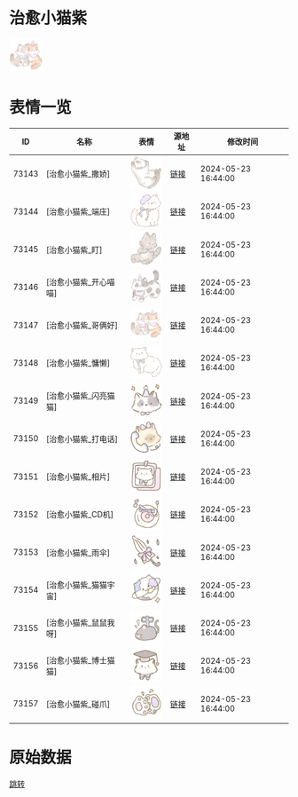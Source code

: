 # 治愈小猫紫

<img src="./cover.png" height="60" alt="cover" />

# 表情一览

|ID|名称|表情|源地址|修改时间|
|----|----|----|----|----|
|73143|[治愈小猫紫_撒娇]|<img src="./pic/073143_%5B治愈小猫紫_撒娇%5D.png" height="60" alt="撒娇"/>|[链接](https://i0.hdslb.com/bfs/garb/9e5d08eb88068a923996bf5dd513b794ed269982.png)|2024-05-23 16:44:00|
|73144|[治愈小猫紫_端庄]|<img src="./pic/073144_%5B治愈小猫紫_端庄%5D.png" height="60" alt="端庄"/>|[链接](https://i0.hdslb.com/bfs/garb/63b5f500f7818dae54bd216437da78f475d857a4.png)|2024-05-23 16:44:00|
|73145|[治愈小猫紫_盯]|<img src="./pic/073145_%5B治愈小猫紫_盯%5D.png" height="60" alt="盯"/>|[链接](https://i0.hdslb.com/bfs/garb/2a1f836f5e0d1d543f5a4a3b40153dbb8451134d.png)|2024-05-23 16:44:00|
|73146|[治愈小猫紫_开心喵喵]|<img src="./pic/073146_%5B治愈小猫紫_开心喵喵%5D.png" height="60" alt="开心喵喵"/>|[链接](https://i0.hdslb.com/bfs/garb/cc8159502fdabec28402d41a9a23ada93f6166fb.png)|2024-05-23 16:44:00|
|73147|[治愈小猫紫_哥俩好]|<img src="./pic/073147_%5B治愈小猫紫_哥俩好%5D.png" height="60" alt="哥俩好"/>|[链接](https://i0.hdslb.com/bfs/garb/7ccf3a58dfa1b57f640bf36d2d6e89cdc1889cbc.png)|2024-05-23 16:44:00|
|73148|[治愈小猫紫_慵懒]|<img src="./pic/073148_%5B治愈小猫紫_慵懒%5D.png" height="60" alt="慵懒"/>|[链接](https://i0.hdslb.com/bfs/garb/6283122b3177770953d0e54dc14c5abc36b50159.png)|2024-05-23 16:44:00|
|73149|[治愈小猫紫_闪亮猫猫]|<img src="./pic/073149_%5B治愈小猫紫_闪亮猫猫%5D.png" height="60" alt="闪亮猫猫"/>|[链接](https://i0.hdslb.com/bfs/garb/f142b180196513818903a167d71f27d36ec95669.png)|2024-05-23 16:44:00|
|73150|[治愈小猫紫_打电话]|<img src="./pic/073150_%5B治愈小猫紫_打电话%5D.png" height="60" alt="打电话"/>|[链接](https://i0.hdslb.com/bfs/garb/ad027b6468554338b48349dce26ae790f4cf2130.png)|2024-05-23 16:44:00|
|73151|[治愈小猫紫_相片]|<img src="./pic/073151_%5B治愈小猫紫_相片%5D.png" height="60" alt="相片"/>|[链接](https://i0.hdslb.com/bfs/garb/7e1d0270a6325dfe2b82ab331278e2fa2cb547a1.png)|2024-05-23 16:44:00|
|73152|[治愈小猫紫_CD机]|<img src="./pic/073152_%5B治愈小猫紫_CD机%5D.png" height="60" alt="CD机"/>|[链接](https://i0.hdslb.com/bfs/garb/1d834c2774be0598d7cc21de8288b0bf87a0a0a9.png)|2024-05-23 16:44:00|
|73153|[治愈小猫紫_雨伞]|<img src="./pic/073153_%5B治愈小猫紫_雨伞%5D.png" height="60" alt="雨伞"/>|[链接](https://i0.hdslb.com/bfs/garb/891ec832720ff61382f0e55eb7b5b6445db83e43.png)|2024-05-23 16:44:00|
|73154|[治愈小猫紫_猫猫宇宙]|<img src="./pic/073154_%5B治愈小猫紫_猫猫宇宙%5D.png" height="60" alt="猫猫宇宙"/>|[链接](https://i0.hdslb.com/bfs/garb/84651975167946ffc336daadf1f3dabc80f88513.png)|2024-05-23 16:44:00|
|73155|[治愈小猫紫_鼠鼠我呀]|<img src="./pic/073155_%5B治愈小猫紫_鼠鼠我呀%5D.png" height="60" alt="鼠鼠我呀"/>|[链接](https://i0.hdslb.com/bfs/garb/0a92fe6bb59237e88426fe624b7d76de8434d79e.png)|2024-05-23 16:44:00|
|73156|[治愈小猫紫_博士猫猫]|<img src="./pic/073156_%5B治愈小猫紫_博士猫猫%5D.png" height="60" alt="博士猫猫"/>|[链接](https://i0.hdslb.com/bfs/garb/7722d3aa24c0ef9d7453887c1a5d17ef65b0633e.png)|2024-05-23 16:44:00|
|73157|[治愈小猫紫_碰爪]|<img src="./pic/073157_%5B治愈小猫紫_碰爪%5D.png" height="60" alt="碰爪"/>|[链接](https://i0.hdslb.com/bfs/garb/269af2b016bd66e7a0767e1f1f0baa54be0d175d.png)|2024-05-23 16:44:00|

# 原始数据

[跳转](./raw.json)

